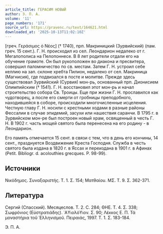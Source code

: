 ```yaml
---
article_title: ГЕРАСИМ НОВЫЙ
author: Э. П. А.
volume: '11'
page_numbers: '171'
source_url: https://pravenc.ru/text/164621.html
downloaded_at: '2025-10-13T11:02:10Z'
---
```


[греч. Γεράσιμος ὁ Νέος] († 1740), прп. Макриницкий (Зурвийский) (пам. греч. 15 сент.). Г. Н. происходил из сел. Леондарион недалеко от г. Мегалополиса на Пелопоннесе. В 8 лет родители отдали его на обучение грамоте. Он был рукоположен во диакона и пресвитера, совершил паломничество по св. местам. Затем Г. Н. устроил себе келлию на зап. склоне хребта Пилион, недалеко от сел. Макриница (Магнисия), где подвизался в посте и молитве. Прежде здесь существовал Зурвийский (Сурвия) мон-рь, основанный прп. Дионисием Олимпийским († 1541). Г. Н. восстановил этот мон-рь и начал строительство собора Св. Троицы. Еще при жизни Г. Н. прославился как чудотворец, а после его смерти от гробницы преподобного, находившейся в соборе, происходили многочисленные исцеления. Честную главу Г. Н. носили с крестными ходами в разные районы Фессалии в случае эпидемий, засухи или нашествия саранчи. В 1795 г. в Зурвийском мон-ре был построен новый храм, освященный в честь Г. Н. В 1902 г. часть мощей святого была перенесена на его родину - в Леондарион.

Его память отмечается 15 сент. в связи с тем, что в день его кончины, 14 сент., празднуется Воздвижение Креста Господня. Служба в честь святого была издана в 1820 г. в Яссах и переиздана в 1901 г. в Афинах (Petit. Bibliogr. d. acolouthies grecques. P. 98-99).

## Источники

Νικόδημος. Συναξαριστής. Τ. 1. Σ. 154; Ματθαίου. ΜΣ. Τ. 9. Σ. 362-371.

## Литература

Сергий (Спасский). Месяцеслов. Т. 2. С. 284; ΘΗΕ. Τ. 4. Σ. 338; Σωφρόνιος (Εὐστρατιάδης). ῾Αϒιολόϒιον. Σ. 90; Λέκκος Ε. Π. Τά μοναστήρια τοῦ ῾Ελληνισμοῦ. Πειραιάς, 1997. T. 1. Σ. 183-184.

Э. П. А.
